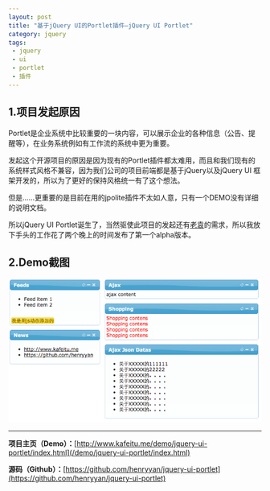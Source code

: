 ```yaml
---
layout: post
title: "基于jQuery UI的Portlet插件—jQuery UI Portlet"
category: jquery
tags:
 - jquery
 - ui
 - portlet
 - 插件
---
```


## 1.项目发起原因
Portlet是企业系统中比较重要的一块内容，可以展示企业的各种信息（公告、提醒等），在业务系统例如有工作流的系统中更为重要。

发起这个开源项目的原因是因为现有的Portlet插件都太难用，而且和我们现有的系统样式风格不兼容，因为我们公司的项目前端都是基于jQuery以及jQuery UI 框架开发的，所以为了更好的保持风格统一有了这个想法。

但是……更重要的是目前在用的jpolite插件不太如人意，只有一个DEMO没有详细的说明文档。

所以jQuery UI Portlet诞生了，当然驱使此项目的发起还有[老袁](http://weibo.com/qixunyuan)的需求，所以我放下手头的工作花了两个晚上的时间发布了第一个alpha版本。

## 2.Demo截图

![jquery-ui-portlet插件截图](/files/2012/11/jquery-ui-portlet.png)

----
**项目主页（Demo）：**[http://www.kafeitu.me/demo/jquery-ui-portlet/index.html](/demo/jquery-ui-portlet/index.html)

**源码（Github）：**[https://github.com/henryyan/jquery-ui-portlet](https://github.com/henryyan/jquery-ui-portlet)
